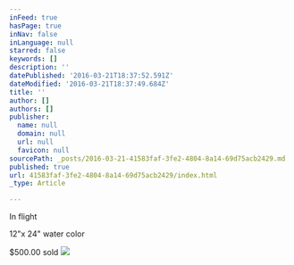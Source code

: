 ```yaml
---
inFeed: true
hasPage: true
inNav: false
inLanguage: null
starred: false
keywords: []
description: ''
datePublished: '2016-03-21T18:37:52.591Z'
dateModified: '2016-03-21T18:37:49.684Z'
title: ''
author: []
authors: []
publisher:
  name: null
  domain: null
  url: null
  favicon: null
sourcePath: _posts/2016-03-21-41583faf-3fe2-4804-8a14-69d75acb2429.md
published: true
url: 41583faf-3fe2-4804-8a14-69d75acb2429/index.html
_type: Article

---
```

In flight

12"x 24" water color

$500.00 sold
![](https://the-grid-user-content.s3-us-west-2.amazonaws.com/c90f71b6-56a8-4808-a2aa-d4e6577da659.jpg)